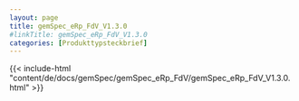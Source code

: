 ```yaml
---
layout: page
title: gemSpec_eRp_FdV_V1.3.0
#linkTitle: gemSpec_eRp_FdV_V1.3.0
categories: [Produkttypsteckbrief]
---
```

{{< include-html "content/de/docs/gemSpec/gemSpec_eRp_FdV/gemSpec_eRp_FdV_V1.3.0.html" >}}
